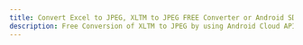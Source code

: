---title: Convert Excel to JPEG, XLTM to JPEG FREE Converter or Android SDKdescription: Free Conversion of XLTM to JPEG by using Android Cloud APIs & SDKs. Also Create, Edit & Render Microsoft Excel, CSV and SpreadsheetML worksheets or spreadsheet in the Cloud.---